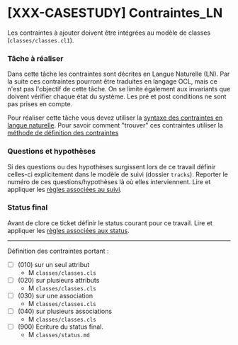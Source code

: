 [XXX-CASESTUDY] Contraintes_LN
===========================================================

Les contraintes à ajouter doivent être intégrées au modèle de classes 
(``classes/classes.cl1``).

### Tâche à réaliser

Dans cette tâche les contraintes sont décrites en Langue Naturelle (LN).
Par la suite ces contraintes pourront être traduites en langage OCL,
mais ce n'est pas l'objectif de cette tâche. 
On se limite également aux invariants que doivent vérifier chaque état
du système. Les pré et post conditions ne sont pas prises en compte.

Pour réaliser cette tâche vous devez utiliser la 
[syntaxe des contraintes en langue naturelle](https://modelscript.readthedocs.io/en/latest/scripts/classes1/index.html#natural-language-constraints).
Pour savoir comment "trouver" ces contraintes utiliser la 
[méthode de définition des contraintes](https://modelscript.readthedocs.io/en/latest/scripts/classes1/index.html#method)

### Questions et hypothèses

Si des questions ou des hypothèses surgissent lors de ce travail
définir celles-ci explicitement dans le modèle de suivi
(dossier ``tracks``). Reporter le numéro de ces questions/hypothèses
là où elles interviennent. Lire et appliquer les [règles associées au suivi](https://modelscript.readthedocs.io/en/latest/scripts/tracks/index.html#rules). 
 
### Status final

Avant de clore ce ticket définir le status courant pour ce travail. Lire et appliquer les [règles associées aux status](https://modelscript.readthedocs.io/en/latest/methods/status.html#rules).
________

Définition des contraintes portant :
- [ ] (010) sur un seul attribut
    - M ``classes/classes.cls``
- [ ] (020) sur plusieurs attributs
    - M ``classes/classes.cls``
- [ ] (030) sur une association
    - M ``classes/classes.cls``
- [ ] (040) sur plusieurs associations
    - M ``classes/classes.cls``
- [ ] (900) Ecriture du status final.
    - M ``classes/status.md``

